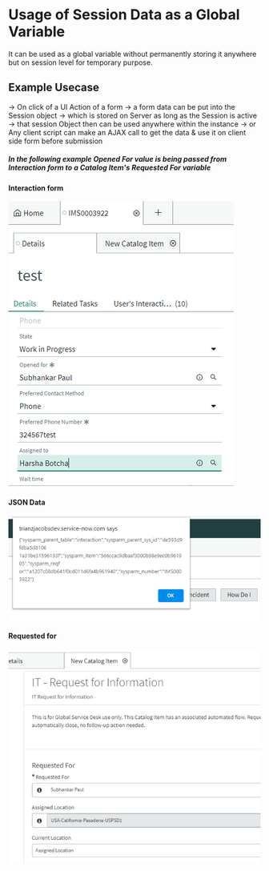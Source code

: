 # Usage of Session Data as a Global Variable
It can be used as a global variable without permanently storing it anywhere but on session level for temporary purpose.
## Example Usecase
-> On click of a UI Action of a form 
-> a form data can be put into the Session object 
-> which is stored on Server as long as the Session is active 
-> that session Object then can be used anywhere within the instance 
-> or Any client script can make an AJAX call to get the data & use it on client side form before submission
##### In the following example Opened For value is being passed from Interaction form to a Catalog Item's Requested For variable
#### Interaction form
![Interaction form](Interaction%20fields.PNG)
#### JSON Data
![JSON Data](JSON%20data.PNG)
#### Requested for
![Catalog Item Form](catItem%20Fields.PNG)